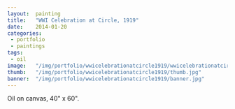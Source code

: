 ```yaml
---
layout:  painting
title:   "WWI Celebration at Circle, 1919"
date:    2014-01-20
categories:
 - portfolio
 - paintings
tags:
 - oil
image:   "/img/portfolio/wwicelebrationatcircle1919/wwicelebrationatcircle1919_web.jpg"
thumb:   "/img/portfolio/wwicelebrationatcircle1919/thumb.jpg"
banner:  "/img/portfolio/wwicelebrationatcircle1919/banner.jpg"
---
```


Oil on canvas, 40" x 60".  